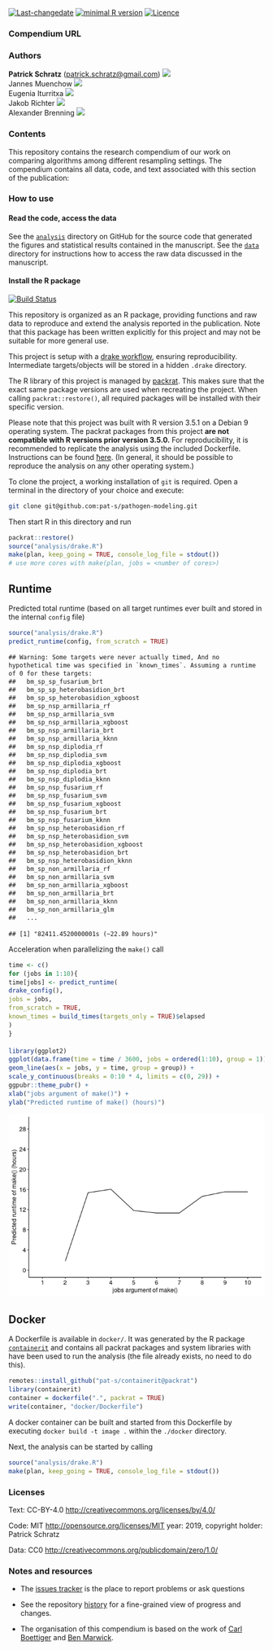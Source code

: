 
[![Last-changedate](https://img.shields.io/badge/last%20change-2019--03--04-brightgreen.svg)](https://github.com/pat-s/pathogen-modeling/commits/master)
[![minimal R
version](https://img.shields.io/badge/R%3E%3D-3.5.0-brightgreen.svg)](https://cran.r-project.org/)
[![Licence](https://img.shields.io/github/license/mashape/apistatus.svg)](http://choosealicense.com/licenses/mit/)  
<!-- [![Travis-CI Build Status](https://travis-ci.org/pat-s/pathogen-modeling.png?branch=master)](https://travis-ci.org/pat-s/pathogen-modeling)  -->

### Compendium URL

### Authors

**Patrick Schratz** (<patrick.schratz@gmail.com>)
[![](https://orcid.org/sites/default/files/images/orcid_16x16.png)](http://orcid.org/0000-0003-0748-6624)  
Jannes Muenchow
[![](https://orcid.org/sites/default/files/images/orcid_16x16.png)](http://orcid.org/0000-0001-7834-4717)  
Eugenia Iturritxa
[![](https://orcid.org/sites/default/files/images/orcid_16x16.png)](http://orcid.org/0000-0002-0577-3315)  
Jakob Richter
[![](https://orcid.org/sites/default/files/images/orcid_16x16.png)](http://orcid.org/0000-0003-4481-5554)  
Alexander Brenning
[![](https://orcid.org/sites/default/files/images/orcid_16x16.png)](http://orcid.org/0000-0001-6640-679X)

### Contents

This repository contains the research compendium of our work on
comparing algorithms among different resampling settings. The compendium
contains all data, code, and text associated with this section of the
publication:

### How to use

#### Read the code, access the data

See the
[`analysis`](https://github.com/pat-s/pathogen-modeling/tree/master/analysis)
directory on GitHub for the source code that generated the figures and
statistical results contained in the manuscript. See the
[`data`](https://github.com/pat-s/pathogen-modeling/tree/master/analysis/data)
directory for instructions how to access the raw data discussed in the
manuscript.

#### Install the R package

[![Build
Status](https://travis-ci.org/pat-s/pathogen-modeling.svg?branch=master)](https://travis-ci.org/pat-s/pathogen-modeling)

This repository is organized as an R package, providing functions and
raw data to reproduce and extend the analysis reported in the
publication. Note that this package has been written explicitly for this
project and may not be suitable for more general use.

This project is setup with a [drake
workflow](https://github.com/ropensci/drake), ensuring reproducibility.
Intermediate targets/objects will be stored in a hidden `.drake`
directory.

The R library of this project is managed by
[packrat](https://rstudio.github.io/packrat/). This makes sure that the
exact same package versions are used when recreating the project. When
calling `packrat::restore()`, all required packages will be installed
with their specific version.

Please note that this project was built with R version 3.5.1 on a Debian
9 operating system. The packrat packages from this project **are not
compatible with R versions prior version 3.5.0.** For reproducibility,
it is recommended to replicate the analysis using the included
Dockerfile. Instructions can be found
[ħere](https://github.com/pat-s/pathogen-modeling#docker). (In general,
it should be possible to reproduce the analysis on any other operating
system.)

To clone the project, a working installation of `git` is required. Open
a terminal in the directory of your choice and execute:

``` sh
git clone git@github.com:pat-s/pathogen-modeling.git
```

Then start R in this directory and run

``` r
packrat::restore()
source("analysis/drake.R")
make(plan, keep_going = TRUE, console_log_file = stdout()) 
# use more cores with make(plan, jobs = <number of cores>)
```

## Runtime

Predicted total runtime (based on all target runtimes ever built and
stored in the internal `config` file)

``` r
source("analysis/drake.R")
predict_runtime(config, from_scratch = TRUE)
```

    ## Warning: Some targets were never actually timed, And no hypothetical time was specified in `known_times`. Assuming a runtime of 0 for these targets:
    ##   bm_sp_sp_fusarium_brt
    ##   bm_sp_sp_heterobasidion_brt
    ##   bm_sp_sp_heterobasidion_xgboost
    ##   bm_sp_nsp_armillaria_rf
    ##   bm_sp_nsp_armillaria_svm
    ##   bm_sp_nsp_armillaria_xgboost
    ##   bm_sp_nsp_armillaria_brt
    ##   bm_sp_nsp_armillaria_kknn
    ##   bm_sp_nsp_diplodia_rf
    ##   bm_sp_nsp_diplodia_svm
    ##   bm_sp_nsp_diplodia_xgboost
    ##   bm_sp_nsp_diplodia_brt
    ##   bm_sp_nsp_diplodia_kknn
    ##   bm_sp_nsp_fusarium_rf
    ##   bm_sp_nsp_fusarium_svm
    ##   bm_sp_nsp_fusarium_xgboost
    ##   bm_sp_nsp_fusarium_brt
    ##   bm_sp_nsp_fusarium_kknn
    ##   bm_sp_nsp_heterobasidion_rf
    ##   bm_sp_nsp_heterobasidion_svm
    ##   bm_sp_nsp_heterobasidion_xgboost
    ##   bm_sp_nsp_heterobasidion_brt
    ##   bm_sp_nsp_heterobasidion_kknn
    ##   bm_sp_non_armillaria_rf
    ##   bm_sp_non_armillaria_svm
    ##   bm_sp_non_armillaria_xgboost
    ##   bm_sp_non_armillaria_brt
    ##   bm_sp_non_armillaria_kknn
    ##   bm_sp_non_armillaria_glm
    ##   ...

    ## [1] "82411.4520000001s (~22.89 hours)"

Acceleration when parallelizing the `make()` call

``` r
time <- c()
for (jobs in 1:10){
time[jobs] <- predict_runtime(
drake_config(),
jobs = jobs,
from_scratch = TRUE,
known_times = build_times(targets_only = TRUE)$elapsed
)
}

library(ggplot2)
ggplot(data.frame(time = time / 3600, jobs = ordered(1:10), group = 1)) +
geom_line(aes(x = jobs, y = time, group = group)) +
scale_y_continuous(breaks = 0:10 * 4, limits = c(0, 29)) +
ggpubr::theme_pubr() +
xlab("jobs argument of make()") +
ylab("Predicted runtime of make() (hours)")
```

![](README_files/figure-gfm/README-6-1.png)<!-- -->

## Docker

A Dockerfile is available in `docker/`. It was generated by the R
package [`containerit`](https://github.com/o2r-project/containerit) and
contains all packrat packages and system libraries with have been used
to run the analysis (the file already exists, no need to do this).

``` r
remotes::install_github("pat-s/containerit@packrat")
library(containerit)
container = dockerfile(".", packrat = TRUE)
write(container, "docker/Dockerfile")
```

A docker container can be built and started from this Dockerfile by
executing `docker build -t image .` within the `./docker` directory.

Next, the analysis can be started by calling

``` r
source("analysis/drake.R")
make(plan, keep_going = TRUE, console_log_file = stdout()) 
```

### Licenses

Text: CC-BY-4.0 <http://creativecommons.org/licenses/by/4.0/>

Code: MIT <http://opensource.org/licenses/MIT> year: 2019, copyright
holder: Patrick Schratz

Data: CC0 <http://creativecommons.org/publicdomain/zero/1.0/>

### Notes and resources

  - The [issues
    tracker](https://github.com/pat-s/pathogen-modeling/issues) is the
    place to report problems or ask questions

  - See the repository
    [history](https://github.com/pat-s/pathogen-modeling/commits/master)
    for a fine-grained view of progress and changes.

  - The organisation of this compendium is based on the work of [Carl
    Boettiger](http://www.carlboettiger.info/) and [Ben
    Marwick](https://github.com/benmarwick).
